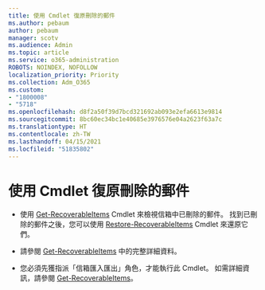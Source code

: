 ```yaml
---
title: 使用 Cmdlet 復原刪除的郵件
ms.author: pebaum
author: pebaum
manager: scotv
ms.audience: Admin
ms.topic: article
ms.service: o365-administration
ROBOTS: NOINDEX, NOFOLLOW
localization_priority: Priority
ms.collection: Adm_O365
ms.custom:
- "1800008"
- "5718"
ms.openlocfilehash: d8f2a50f39d7bcd321692ab093e2efa6613e9814
ms.sourcegitcommit: 8bc60ec34bc1e40685e3976576e04a2623f63a7c
ms.translationtype: HT
ms.contentlocale: zh-TW
ms.lasthandoff: 04/15/2021
ms.locfileid: "51835802"
---
```

# <a name="recover-deleted-items-with-cmdlet"></a>使用 Cmdlet 復原刪除的郵件

- 使用 [Get-RecoverableItems](https://docs.microsoft.com/powershell/module/exchange/get-recoverableitems?view=exchange-ps) Cmdlet 來檢視信箱中已刪除的郵件。 找到已刪除的郵件之後，您可以使用 [Restore-RecoverableItems](https://docs.microsoft.com/powershell/module/exchange/Restore-RecoverableItems?view=exchange-ps) Cmdlet 來還原它們。

- 請參閱 [Get-RecoverableItems](https://docs.microsoft.com/powershell/module/exchange/get-recoverableitems?view=exchange-ps) 中的完整詳細資料。

- 您必須先獲指派「信箱匯入匯出」角色，才能執行此 Cmdlet。 如需詳細資訊，請參閱 [Get-RecoverableItems](https://docs.microsoft.com/powershell/module/exchange/get-recoverableitems?view=exchange-ps)。
